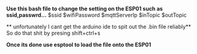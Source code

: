 **Use this bash file to change the setting on the ESP01 such as ssid,passwrd...**
$ssid
$wifiPassword
$mqttServerIp
$inTopic
$outTopic

** unfortunately I cant get the arduino ide to spit out the .bin file reliably**
So do that shit by presing shift+ctrl+s

**Once its done use esptool to load the file onto the ESP01**

